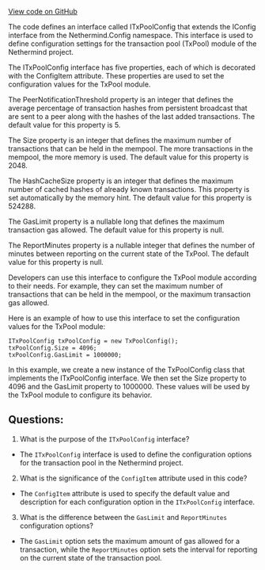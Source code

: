 [View code on GitHub](https://github.com/nethermindeth/nethermind/Nethermind.TxPool/ITxPoolConfig.cs)

The code defines an interface called ITxPoolConfig that extends the IConfig interface from the Nethermind.Config namespace. This interface is used to define configuration settings for the transaction pool (TxPool) module of the Nethermind project. 

The ITxPoolConfig interface has five properties, each of which is decorated with the ConfigItem attribute. These properties are used to set the configuration values for the TxPool module. 

The PeerNotificationThreshold property is an integer that defines the average percentage of transaction hashes from persistent broadcast that are sent to a peer along with the hashes of the last added transactions. The default value for this property is 5.

The Size property is an integer that defines the maximum number of transactions that can be held in the mempool. The more transactions in the mempool, the more memory is used. The default value for this property is 2048.

The HashCacheSize property is an integer that defines the maximum number of cached hashes of already known transactions. This property is set automatically by the memory hint. The default value for this property is 524288.

The GasLimit property is a nullable long that defines the maximum transaction gas allowed. The default value for this property is null.

The ReportMinutes property is a nullable integer that defines the number of minutes between reporting on the current state of the TxPool. The default value for this property is null.

Developers can use this interface to configure the TxPool module according to their needs. For example, they can set the maximum number of transactions that can be held in the mempool, or the maximum transaction gas allowed. 

Here is an example of how to use this interface to set the configuration values for the TxPool module:

```
ITxPoolConfig txPoolConfig = new TxPoolConfig();
txPoolConfig.Size = 4096;
txPoolConfig.GasLimit = 1000000;
```

In this example, we create a new instance of the TxPoolConfig class that implements the ITxPoolConfig interface. We then set the Size property to 4096 and the GasLimit property to 1000000. These values will be used by the TxPool module to configure its behavior.
## Questions: 
 1. What is the purpose of the `ITxPoolConfig` interface?
- The `ITxPoolConfig` interface is used to define the configuration options for the transaction pool in the Nethermind project.

2. What is the significance of the `ConfigItem` attribute used in this code?
- The `ConfigItem` attribute is used to specify the default value and description for each configuration option in the `ITxPoolConfig` interface.

3. What is the difference between the `GasLimit` and `ReportMinutes` configuration options?
- The `GasLimit` option sets the maximum amount of gas allowed for a transaction, while the `ReportMinutes` option sets the interval for reporting on the current state of the transaction pool.